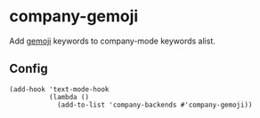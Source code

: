 # company-gemoji

Add [gemoji](https://github.com/github/gemoji) keywords to company-mode keywords alist.

## Config

```emacs-lisp
(add-hook 'text-mode-hook
          (lambda ()
            (add-to-list 'company-backends #'company-gemoji))
```

